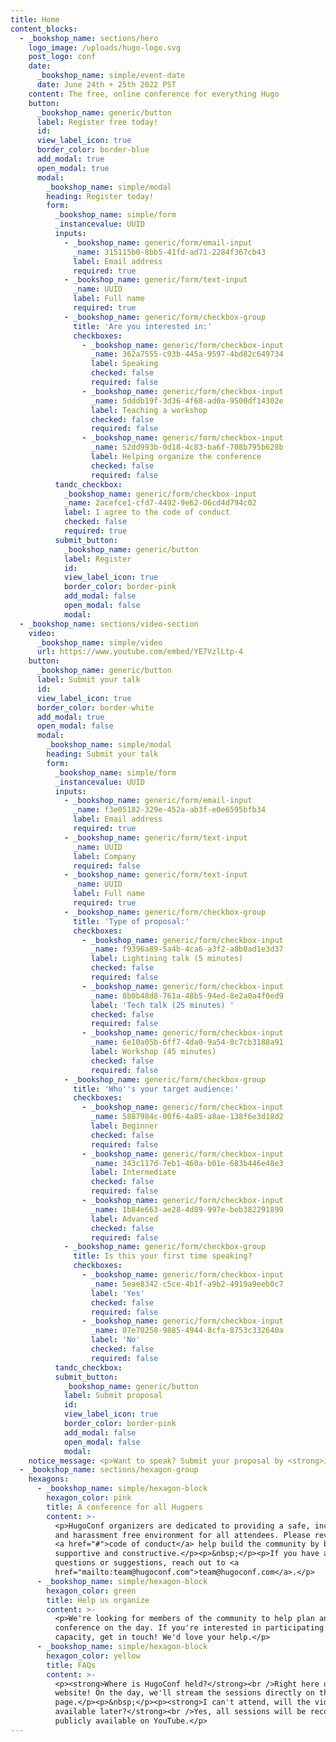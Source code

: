 ```yaml
---
title: Home
content_blocks:
  - _bookshop_name: sections/hero
    logo_image: /uploads/hugo-logo.svg
    post_logo: conf
    date:
      _bookshop_name: simple/event-date
      date: June 24th + 25th 2022 PST
    content: The free, online conference for everything Hugo
    button:
      _bookshop_name: generic/button
      label: Register free today!
      id:
      view_label_icon: true
      border_color: border-blue
      add_modal: true
      open_modal: true
      modal:
        _bookshop_name: simple/modal
        heading: Register today!
        form:
          _bookshop_name: simple/form
          _instancevalue: UUID
          inputs:
            - _bookshop_name: generic/form/email-input
              _name: 315115b0-8bb5-41fd-ad71-2284f367cb43
              label: Email address
              required: true
            - _bookshop_name: generic/form/text-input
              _name: UUID
              label: Full name
              required: true
            - _bookshop_name: generic/form/checkbox-group
              title: 'Are you interested in:'
              checkboxes:
                - _bookshop_name: generic/form/checkbox-input
                  _name: 362a7555-c93b-445a-9597-4bd82c649734
                  label: Speaking
                  checked: false
                  required: false
                - _bookshop_name: generic/form/checkbox-input
                  _name: 5dddb19f-3d36-4f68-ad0a-9500df14302e
                  label: Teaching a workshop
                  checked: false
                  required: false
                - _bookshop_name: generic/form/checkbox-input
                  _name: 52dd993b-0d18-4c83-ba6f-708b795b628b
                  label: Helping organize the conference
                  checked: false
                  required: false
          tandc_checkbox:
            _bookshop_name: generic/form/checkbox-input
            _name: 2acefce1-cfd7-4492-9e62-06cd4d794c02
            label: I agree to the code of conduct
            checked: false
            required: true
          submit_button:
            _bookshop_name: generic/button
            label: Register
            id:
            view_label_icon: true
            border_color: border-pink
            add_modal: false
            open_modal: false
            modal:
  - _bookshop_name: sections/video-section
    video:
      _bookshop_name: simple/video
      url: https://www.youtube.com/embed/YE7VzlLtp-4
    button:
      _bookshop_name: generic/button
      label: Submit your talk
      id:
      view_label_icon: true
      border_color: border-white
      add_modal: true
      open_modal: false
      modal:
        _bookshop_name: simple/modal
        heading: Submit your talk
        form:
          _bookshop_name: simple/form
          _instancevalue: UUID
          inputs:
            - _bookshop_name: generic/form/email-input
              _name: f3e05182-329e-452a-ab3f-e0e6595bfb34
              label: Email address
              required: true
            - _bookshop_name: generic/form/text-input
              _name: UUID
              label: Company
              required: false
            - _bookshop_name: generic/form/text-input
              _name: UUID
              label: Full name
              required: true
            - _bookshop_name: generic/form/checkbox-group
              title: 'Type of proposal:'
              checkboxes:
                - _bookshop_name: generic/form/checkbox-input
                  _name: f9396a89-5a4b-4ca6-a3f2-a8b0ad1e3d37
                  label: Lightining talk (5 minutes)
                  checked: false
                  required: false
                - _bookshop_name: generic/form/checkbox-input
                  _name: 8b0b48d8-761a-48b5-94ed-8e2a0a4f0ed9
                  label: 'Tech talk (25 minutes) '
                  checked: false
                  required: false
                - _bookshop_name: generic/form/checkbox-input
                  _name: 6e10a05b-6ff7-4da0-9a54-8c7cb3188a91
                  label: Workshop (45 minutes)
                  checked: false
                  required: false
            - _bookshop_name: generic/form/checkbox-group
              title: 'Who''s your target audience:'
              checkboxes:
                - _bookshop_name: generic/form/checkbox-input
                  _name: 5887984c-00f6-4a85-a8ae-138f6e3d18d2
                  label: Beginner
                  checked: false
                  required: false
                - _bookshop_name: generic/form/checkbox-input
                  _name: 343c117d-7eb1-460a-b01e-683b446e48e3
                  label: Intermediate
                  checked: false
                  required: false
                - _bookshop_name: generic/form/checkbox-input
                  _name: 1b84e663-ae28-4d89-997e-beb382291899
                  label: Advanced
                  checked: false
                  required: false
            - _bookshop_name: generic/form/checkbox-group
              title: Is this your first time speaking?
              checkboxes:
                - _bookshop_name: generic/form/checkbox-input
                  _name: 5eae8342-c5ce-4b1f-a9b2-4919a9eeb0c7
                  label: 'Yes'
                  checked: false
                  required: false
                - _bookshop_name: generic/form/checkbox-input
                  _name: 07e70258-9885-4944-8cfa-8753c332640a
                  label: 'No'
                  checked: false
                  required: false
          tandc_checkbox:
          submit_button:
            _bookshop_name: generic/button
            label: Submit proposal
            id:
            view_label_icon: true
            border_color: border-pink
            add_modal: false
            open_modal: false
            modal:
    notice_message: <p>Want to speak? Submit your proposal by <strong>June 1st. </strong></p>
  - _bookshop_name: sections/hexagon-group
    hexagons:
      - _bookshop_name: simple/hexagon-block
        hexagon_color: pink
        title: A conference for all Hugoers
        content: >-
          <p>HugoConf organizers are dedicated to providing a safe, inclusive
          and harassment free environment for all attendees. Please review our
          <a href="#">code of conduct</a> help build the community by being
          supportive and constructive.</p><p>&nbsp;</p><p>If you have any
          questions or suggestions, reach out to <a
          href="mailto:team@hugoconf.com">team@hugoconf.com</a>.</p>
      - _bookshop_name: simple/hexagon-block
        hexagon_color: green
        title: Help us organize
        content: >-
          <p>We're looking for members of the community to help plan and run the
          conference on the day. If you're interested in participating in any
          capacity, get in touch! We'd love your help.</p>
      - _bookshop_name: simple/hexagon-block
        hexagon_color: yellow
        title: FAQs
        content: >-
          <p><strong>Where is HugoConf held?</strong><br />Right here on this
          website! On the day, we'll stream the sessions directly on this
          page.</p><p>&nbsp;</p><p><strong>I can't attend, will the videos be
          available later?</strong><br />Yes, all sessions will be recorded and
          publicly available on YouTube.</p>
---
```



